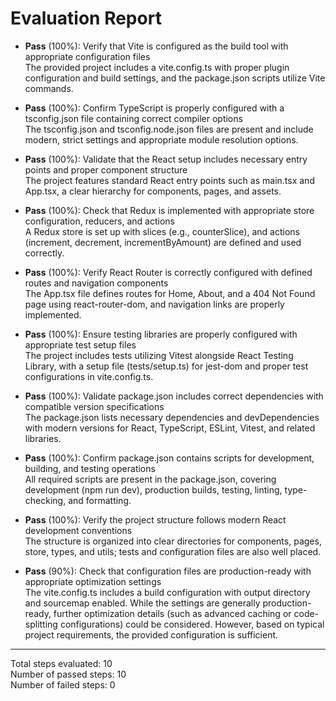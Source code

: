 # Evaluation Report

- **Pass** (100%): Verify that Vite is configured as the build tool with appropriate configuration files  
  The provided project includes a vite.config.ts with proper plugin configuration and build settings, and the package.json scripts utilize Vite commands.

- **Pass** (100%): Confirm TypeScript is properly configured with a tsconfig.json file containing correct compiler options  
  The tsconfig.json and tsconfig.node.json files are present and include modern, strict settings and appropriate module resolution options.

- **Pass** (100%): Validate that the React setup includes necessary entry points and proper component structure  
  The project features standard React entry points such as main.tsx and App.tsx, a clear hierarchy for components, pages, and assets.

- **Pass** (100%): Check that Redux is implemented with appropriate store configuration, reducers, and actions  
  A Redux store is set up with slices (e.g., counterSlice), and actions (increment, decrement, incrementByAmount) are defined and used correctly.

- **Pass** (100%): Verify React Router is correctly configured with defined routes and navigation components  
  The App.tsx file defines routes for Home, About, and a 404 Not Found page using react-router-dom, and navigation links are properly implemented.

- **Pass** (100%): Ensure testing libraries are properly configured with appropriate test setup files  
  The project includes tests utilizing Vitest alongside React Testing Library, with a setup file (tests/setup.ts) for jest-dom and proper test configurations in vite.config.ts.

- **Pass** (100%): Validate package.json includes correct dependencies with compatible version specifications  
  The package.json lists necessary dependencies and devDependencies with modern versions for React, TypeScript, ESLint, Vitest, and related libraries.

- **Pass** (100%): Confirm package.json contains scripts for development, building, and testing operations  
  All required scripts are present in the package.json, covering development (npm run dev), production builds, testing, linting, type-checking, and formatting.

- **Pass** (100%): Verify the project structure follows modern React development conventions  
  The structure is organized into clear directories for components, pages, store, types, and utils; tests and configuration files are also well placed.

- **Pass** (90%): Check that configuration files are production-ready with appropriate optimization settings  
  The vite.config.ts includes a build configuration with output directory and sourcemap enabled. While the settings are generally production-ready, further optimization details (such as advanced caching or code-splitting configurations) could be considered. However, based on typical project requirements, the provided configuration is sufficient.

---

Total steps evaluated: 10  
Number of passed steps: 10  
Number of failed steps: 0